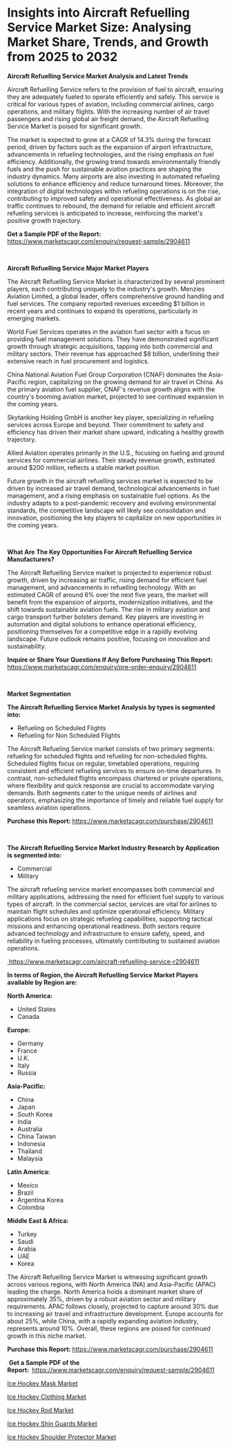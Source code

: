 <p><h1>Insights into Aircraft Refuelling Service Market Size: Analysing Market Share, Trends, and Growth from 2025 to 2032</h1></p><p><strong>Aircraft Refuelling Service Market Analysis and Latest Trends</strong></p>
<p><p>Aircraft Refuelling Service refers to the provision of fuel to aircraft, ensuring they are adequately fueled to operate efficiently and safely. This service is critical for various types of aviation, including commercial airlines, cargo operations, and military flights. With the increasing number of air travel passengers and rising global air freight demand, the Aircraft Refuelling Service Market is poised for significant growth. </p><p>The market is expected to grow at a CAGR of 14.3% during the forecast period, driven by factors such as the expansion of airport infrastructure, advancements in refueling technologies, and the rising emphasis on fuel efficiency. Additionally, the growing trend towards environmentally friendly fuels and the push for sustainable aviation practices are shaping the industry dynamics. Many airports are also investing in automated refueling solutions to enhance efficiency and reduce turnaround times. Moreover, the integration of digital technologies within refueling operations is on the rise, contributing to improved safety and operational effectiveness. As global air traffic continues to rebound, the demand for reliable and efficient aircraft refueling services is anticipated to increase, reinforcing the market's positive growth trajectory.</p></p>
<p><strong>Get a Sample PDF of the Report:&nbsp;</strong> <a href="https://www.marketscagr.com/enquiry/request-sample/2904611?utm_campaign=2114&utm_medium=2&utm_source=Github&utm_content=ia&utm_term=12032025&utm_id=aircraft-refuelling-service">https://www.marketscagr.com/enquiry/request-sample/2904611</a></p>
<p>&nbsp;</p>
<p><strong>Aircraft Refuelling Service Major Market Players</strong></p>
<p><p>The Aircraft Refuelling Service Market is characterized by several prominent players, each contributing uniquely to the industry's growth. Menzies Aviation Limited, a global leader, offers comprehensive ground handling and fuel services. The company reported revenues exceeding $1 billion in recent years and continues to expand its operations, particularly in emerging markets.</p><p>World Fuel Services operates in the aviation fuel sector with a focus on providing fuel management solutions. They have demonstrated significant growth through strategic acquisitions, tapping into both commercial and military sectors. Their revenue has approached $8 billion, underlining their extensive reach in fuel procurement and logistics.</p><p>China National Aviation Fuel Group Corporation (CNAF) dominates the Asia-Pacific region, capitalizing on the growing demand for air travel in China. As the primary aviation fuel supplier, CNAF's revenue growth aligns with the country's booming aviation market, projected to see continued expansion in the coming years.</p><p>Skytanking Holding GmbH is another key player, specializing in refueling services across Europe and beyond. Their commitment to safety and efficiency has driven their market share upward, indicating a healthy growth trajectory.</p><p>Allied Aviation operates primarily in the U.S., focusing on fueling and ground services for commercial airlines. Their steady revenue growth, estimated around $200 million, reflects a stable market position.</p><p>Future growth in the aircraft refuelling services market is expected to be driven by increased air travel demand, technological advancements in fuel management, and a rising emphasis on sustainable fuel options. As the industry adapts to a post-pandemic recovery and evolving environmental standards, the competitive landscape will likely see consolidation and innovation, positioning the key players to capitalize on new opportunities in the coming years.</p></p>
<p>&nbsp;</p>
<p><strong>What Are The Key Opportunities For Aircraft Refuelling Service Manufacturers?</strong></p>
<p><p>The Aircraft Refuelling Service market is projected to experience robust growth, driven by increasing air traffic, rising demand for efficient fuel management, and advancements in refuelling technology. With an estimated CAGR of around 6% over the next five years, the market will benefit from the expansion of airports, modernization initiatives, and the shift towards sustainable aviation fuels. The rise in military aviation and cargo transport further bolsters demand. Key players are investing in automation and digital solutions to enhance operational efficiency, positioning themselves for a competitive edge in a rapidly evolving landscape. Future outlook remains positive, focusing on innovation and sustainability.</p></p>
<p><strong>Inquire or Share Your Questions If Any Before Purchasing This Report:</strong> <a href="https://www.marketscagr.com/enquiry/pre-order-enquiry/2904611?utm_campaign=2114&utm_medium=2&utm_source=Github&utm_content=ia&utm_term=12032025&utm_id=aircraft-refuelling-service">https://www.marketscagr.com/enquiry/pre-order-enquiry/2904611</a></p>
<p>&nbsp;</p>
<p><strong>Market Segmentation</strong></p>
<p><strong>The Aircraft Refuelling Service Market Analysis by types is segmented into:</strong></p>
<p><ul><li>Refueling on Scheduled Flights</li><li>Refueling for Non Scheduled Flights</li></ul></p>
<p><p>The Aircraft Refueling Service market consists of two primary segments: refueling for scheduled flights and refueling for non-scheduled flights. Scheduled flights focus on regular, timetabled operations, requiring consistent and efficient refueling services to ensure on-time departures. In contrast, non-scheduled flights encompass chartered or private operations, where flexibility and quick response are crucial to accommodate varying demands. Both segments cater to the unique needs of airlines and operators, emphasizing the importance of timely and reliable fuel supply for seamless aviation operations.</p></p>
<p><strong>Purchase this Report:&nbsp;</strong><a href="https://www.marketscagr.com/purchase/2904611?utm_campaign=2114&utm_medium=2&utm_source=Github&utm_content=ia&utm_term=12032025&utm_id=aircraft-refuelling-service">https://www.marketscagr.com/purchase/2904611</a></p>
<p>&nbsp;</p>
<p><strong>The Aircraft Refuelling Service Market Industry Research by Application is segmented into:</strong></p>
<p><ul><li>Commercial</li><li>Military</li></ul></p>
<p><p>The aircraft refueling service market encompasses both commercial and military applications, addressing the need for efficient fuel supply to various types of aircraft. In the commercial sector, services are vital for airlines to maintain flight schedules and optimize operational efficiency. Military applications focus on strategic refueling capabilities, supporting tactical missions and enhancing operational readiness. Both sectors require advanced technology and infrastructure to ensure safety, speed, and reliability in fueling processes, ultimately contributing to sustained aviation operations.</p></p>
<p><a href="https://www.marketscagr.com/aircraft-refuelling-service-r2904611?utm_campaign=2114&utm_medium=2&utm_source=Github&utm_content=ia&utm_term=12032025&utm_id=aircraft-refuelling-service">&nbsp;https://www.marketscagr.com/aircraft-refuelling-service-r2904611</a></p>
<p><strong>In terms of Region, the Aircraft Refuelling Service Market Players available by Region are:</strong></p>
<p>
    <p> <strong> North America: </strong>
        <ul>
            <li>United States</li>
            <li>Canada</li>
        </ul>
        </p> 
    <p> <strong> Europe: </strong>
        <ul>
            <li>Germany</li>
            <li>France</li>
            <li>U.K.</li>
            <li>Italy</li>
            <li>Russia</li>
        </ul>
        </p> 
    <p> <strong> Asia-Pacific: </strong>
        <ul>
            <li>China</li>
            <li>Japan</li>
            <li>South Korea</li>
            <li>India</li>
            <li>Australia</li>
            <li>China Taiwan</li>
            <li>Indonesia</li>
            <li>Thailand</li>
            <li>Malaysia</li>
        </ul>
        </p> 
    <p> <strong> Latin America: </strong>
        <ul>
            <li>Mexico</li>
            <li>Brazil</li>
            <li>Argentina Korea</li>
            <li>Colombia</li>
        </ul>
        </p> 
    <p> <strong> Middle East & Africa: </strong>
        <ul>
            <li>Turkey</li>
            <li>Saudi</li>
            <li>Arabia</li>
            <li>UAE</li>
            <li>Korea</li>
        </ul>
    </p>
    </p>
<p><p>The Aircraft Refuelling Service Market is witnessing significant growth across various regions, with North America (NA) and Asia-Pacific (APAC) leading the charge. North America holds a dominant market share of approximately 35%, driven by a robust aviation sector and military requirements. APAC follows closely, projected to capture around 30% due to increasing air travel and infrastructure development. Europe accounts for about 25%, while China, with a rapidly expanding aviation industry, represents around 10%. Overall, these regions are poised for continued growth in this niche market.</p></p>
<p><strong>Purchase this Report: </strong><a href="https://www.marketscagr.com/purchase/2904611?utm_campaign=2114&utm_medium=2&utm_source=Github&utm_content=ia&utm_term=12032025&utm_id=aircraft-refuelling-service">https://www.marketscagr.com/purchase/2904611</a></p>
<p>&nbsp;<strong>Get a Sample PDF of the Report:&nbsp;&nbsp;</strong><a href="https://www.marketscagr.com/enquiry/request-sample/2904611?utm_campaign=2114&utm_medium=2&utm_source=Github&utm_content=ia&utm_term=12032025&utm_id=aircraft-refuelling-service">https://www.marketscagr.com/enquiry/request-sample/2904611</a></p>
<p><strong></strong></p>
<p><p><a href="https://github.com/spoorsusama/Market-Research-Report-List-1/blob/main/ice-hockey-mask-market.md?utm_campaign=2114&utm_medium=2&utm_source=Github&utm_content=ia&utm_term=12032025&utm_id=aircraft-refuelling-service">Ice Hockey Mask Market</a></p><p><a href="https://github.com/lynlynyusay/Market-Research-Report-List-1/blob/main/ice-hockey-clothing-market.md?utm_campaign=2114&utm_medium=2&utm_source=Github&utm_content=ia&utm_term=12032025&utm_id=aircraft-refuelling-service">Ice Hockey Clothing Market</a></p><p><a href="https://github.com/azorrotutus/Market-Research-Report-List-1/blob/main/ice-hockey-rod-market.md?utm_campaign=2114&utm_medium=2&utm_source=Github&utm_content=ia&utm_term=12032025&utm_id=aircraft-refuelling-service">Ice Hockey Rod Market</a></p><p><a href="https://github.com/storcweithzg/Market-Research-Report-List-1/blob/main/ice-hockey-shin-guards-market.md?utm_campaign=2114&utm_medium=2&utm_source=Github&utm_content=ia&utm_term=12032025&utm_id=aircraft-refuelling-service">Ice Hockey Shin Guards Market</a></p><p><a href="https://github.com/seibttullyjh/Market-Research-Report-List-1/blob/main/ice-hockey-shoulder-protector-market.md?utm_campaign=2114&utm_medium=2&utm_source=Github&utm_content=ia&utm_term=12032025&utm_id=aircraft-refuelling-service">Ice Hockey Shoulder Protector Market</a></p></p>